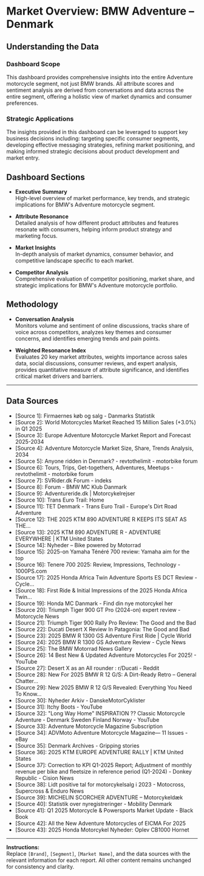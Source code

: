 # Market Overview: BMW Adventure – Denmark

## Understanding the Data

### Dashboard Scope
This dashboard provides comprehensive insights into the entire Adventure motorcycle segment, not just BMW brands. All attribute scores and sentiment analysis are derived from conversations and data across the entire segment, offering a holistic view of market dynamics and consumer preferences.

### Strategic Applications
The insights provided in this dashboard can be leveraged to support key business decisions including: targeting specific consumer segments, developing effective messaging strategies, refining market positioning, and making informed strategic decisions about product development and market entry.

## Dashboard Sections

- **Executive Summary**  
  High-level overview of market performance, key trends, and strategic implications for BMW's Adventure motorcycle segment.

- **Attribute Resonance**  
  Detailed analysis of how different product attributes and features resonate with consumers, helping inform product strategy and marketing focus.

- **Market Insights**  
  In-depth analysis of market dynamics, consumer behavior, and competitive landscape specific to each market.

- **Competitor Analysis**  
  Comprehensive evaluation of competitor positioning, market share, and strategic implications for BMW's Adventure motorcycle portfolio.

## Methodology

- **Conversation Analysis**  
  Monitors volume and sentiment of online discussions, tracks share of voice across competitors, analyzes key themes and consumer concerns, and identifies emerging trends and pain points.

- **Weighted Resonance Index**  
  Evaluates 20 key market attributes, weights importance across sales data, social discussions, consumer reviews, and expert analysis, provides quantitative measure of attribute significance, and identifies critical market drivers and barriers.

---

## Data Sources

- [Source 1]: Firmaernes køb og salg - Danmarks Statistik
- [Source 2]: World Motorcycles Market Reached 15 Million Sales (+3.0%) in Q1 2025
- [Source 3]: Europe Adventure Motorcycle Market Report and Forecast 2025-2034
- [Source 4]: Adventure Motorcycle Market Size, Share, Trends Analysis, 2034
- [Source 5]: Anyone ridden in Denmark? - revtothelimit - motorbike forum
- [Source 6]: Tours, Trips, Get-togethers, Adventures, Meetups - revtothelimit - motorbike forum
- [Source 7]: SVRider.dk Forum - indeks
- [Source 8]: Forum - BMW MC Klub Danmark
- [Source 9]: Adventureride.dk | Motorcykelrejser
- [Source 10]: Trans Euro Trail: Home
- [Source 11]: TET Denmark - Trans Euro Trail - Europe's Dirt Road Adventure
- [Source 12]: THE 2025 KTM 890 ADVENTURE R KEEPS ITS SEAT AS THE...
- [Source 13]: 2025 KTM 890 ADVENTURE R - ADVENTURE EVERYWHERE | KTM United States
- [Source 14]: Nyheder – Bike powered by Motorrad
- [Source 15]: 2025-on Yamaha Ténéré 700 review: Yamaha aim for the top
- [Source 16]: Tenere 700 2025: Review, Impressions, Technology - 1000PS.com
- [Source 17]: 2025 Honda Africa Twin Adventure Sports ES DCT Review - Cycle...
- [Source 18]: First Ride & Initial Impressions of the 2025 Honda Africa Twin...
- [Source 19]: Honda MC Danmark - Find din nye motorcykel her
- [Source 20]: Triumph Tiger 900 GT Pro (2024-on) expert review - Motorcycle News
- [Source 21]: Triumph Tiger 900 Rally Pro Review: The Good and the Bad
- [Source 22]: Ducati Desert X Review In Patagonia: The Good and Bad
- [Source 23]: 2025 BMW R 1300 GS Adventure First Ride | Cycle World
- [Source 24]: 2025 BMW R 1300 GS Adventure Review - Cycle News
- [Source 25]: The BMW Motorrad News Gallery
- [Source 26]: 14 Best New & Updated Adventure Motorcycles For 2025! - YouTube
- [Source 27]: Desert X as an All rounder : r/Ducati - Reddit
- [Source 28]: New For 2025 BMW R 12 G/S: A Dirt-Ready Retro – General Chatter...
- [Source 29]: New 2025 BMW R 12 G/S Revealed: Everything You Need To Know...
- [Source 30]: Nyheder Arkiv - DanskeMotorCyklister
- [Source 31]: Itchy Boots - YouTube
- [Source 32]: "Long Way Home" INSPIRATION ?? Classic Motorcycle Adventure - Denmark Sweden Finland Norway - YouTube
- [Source 33]: Adventure Motorcycle Magazine Subscription
- [Source 34]: ADVMoto Adventure Motorcycle Magazine— 11 Issues - eBay
- [Source 35]: Denmark Archives - Gripping stories
- [Source 36]: 2025 KTM EUROPE ADVENTURE RALLY | KTM United States
- [Source 37]: Correction to KPI Q1-2025 Report; Adjustment of monthly revenue per bike and fleetsize in reference period (Q1-2024) - Donkey Republic - Cision News
- [Source 38]: Lidt positive tal for motorcykelsalg i 2023 - Motocross, Supercross & Enduro News
- [Source 39]: MICHELIN SCORCHER ADVENTURE – Motorcykeldæk
- [Source 40]: Statistik over nyregistreringer - Mobility Denmark
- [Source 41]: Q1 2025 Motorcycle & Powersports Market Update - Black Book
- [Source 42]: All the New Adventure Motorcycles of EICMA For 2025
- [Source 43]: 2025 Honda Motorcykel Nyheder: Oplev CB1000 Hornet

---

**Instructions:**  
Replace `[Brand]`, `[Segment]`, `[Market Name]`, and the data sources with the relevant information for each report. All other content remains unchanged for consistency and clarity.